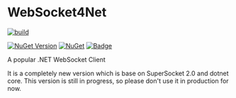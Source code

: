# WebSocket4Net

[![build](https://github.com/kerryjiang/WebSocket4Net/workflows/build/badge.svg)](https://travis-ci.org/kerryjiang/WebSocket4Net)

[![NuGet Version](https://img.shields.io/nuget/v/WebSocket4Net.svg?style=flat)](https://www.nuget.org/packages/WebSocket4Net/)
[![NuGet](https://img.shields.io/nuget/dt/WebSocket4Net.svg)](https://www.nuget.org/packages/WebSocket4Net)
[![Badge](https://img.shields.io/badge/link-996.icu-red.svg)](https://996.icu/#/en_US)


A popular .NET WebSocket Client

It is a completely new version which is base on SuperSocket 2.0 and dotnet core.
This version is still in progress, so please don't use it in production for now.
